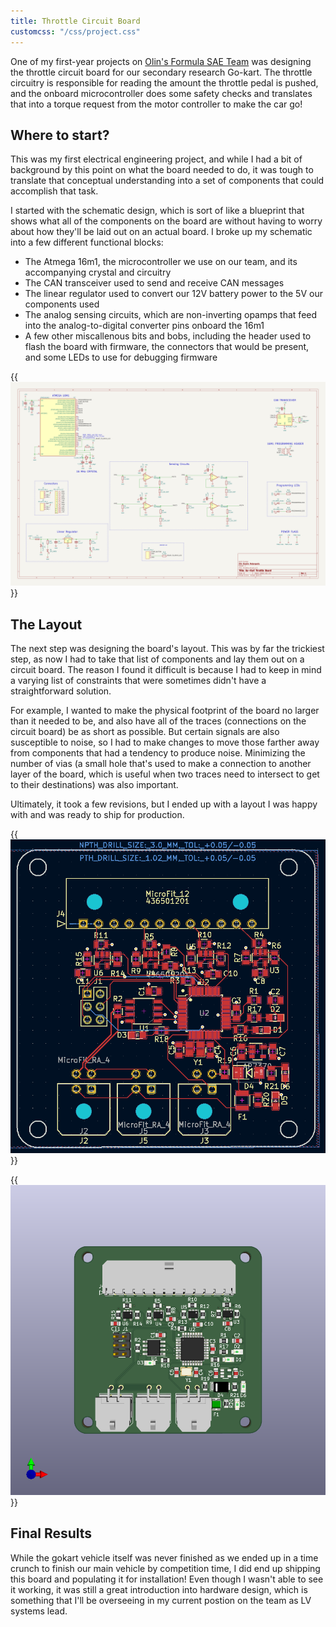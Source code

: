 ```yaml
---
title: Throttle Circuit Board
customcss: "/css/project.css"
---
```


One of my first-year projects on [Olin's Formula SAE Team](https://olineelctricmotorsports.com) was designing the throttle circuit board for our secondary research Go-kart. The throttle circuitry is responsible for reading the amount the throttle pedal is pushed, and the onboard microcontroller does some safety checks and translates that into a torque request from the motor controller to make the car go!

## Where to start?

This was my first electrical engineering project, and while I had a bit of background by this point on what the board needed to do, it was tough to translate that conceptual understanding into a set of components that could accomplish that task.

I started with the schematic design, which is sort of like a blueprint that shows what all of the components on the board are without having to worry about how they'll be laid out on an actual board. I broke up my schematic into a few different functional blocks:
- The Atmega 16m1, the microcontroller we use on our team, and its accompanying crystal and circuitry
- The CAN transceiver used to send and receive CAN messages
- The linear regulator used to convert our 12V battery power to the 5V our components used
- The analog sensing circuits, which are non-inverting opamps that feed into the analog-to-digital converter pins onboard the 16m1
- A few other miscallenous bits and bobs, including the header used to flash the board with firmware, the connectors that would be present, and some LEDs to use for debugging firmware

{{<img src="images/schematic.png" sizes="(min-width: 35em) 700px, 100vw" caption="The final schematic for my throttle design" >}}

## The Layout

The next step was designing the board's layout. This was by far the trickiest step, as now I had to take that list of components and lay them out on a circuit board. The reason I found it difficult is because I had to keep in mind a varying list of constraints that were sometimes didn't have a straightforward solution.

For example, I wanted to make the physical footprint of the board no larger than it needed to be, and also have all of the traces (connections on the circuit board) be as short as possible. But certain signals are also susceptible to noise, so I had to make changes to move those farther away from components that had a tendency to produce noise. Minimizing the number of vias (a small hole that's used to make a connection to another layer of the board, which is useful when two traces need to intersect to get to their destinations) was also important.

Ultimately, it took a few revisions, but I ended up with a layout I was happy with and was ready to ship for production.

{{<img src="images/layout.png" sizes="(min-width: 35em) 700px, 100vw" caption="The final layout for the PCB" >}}

{{<img src="images/3d.png" sizes="(min-width: 35em) 700px, 100vw" caption="3D model of the final board" >}}

## Final Results

While the gokart vehicle itself was never finished as we ended up in a time crunch to finish our main vehicle by competition time, I did end up shipping this board and populating it for installation! Even though I wasn't able to see it working, it was still a great introduction into hardware design, which is something that I'll be overseeing in my current postion on the team as LV systems lead.



